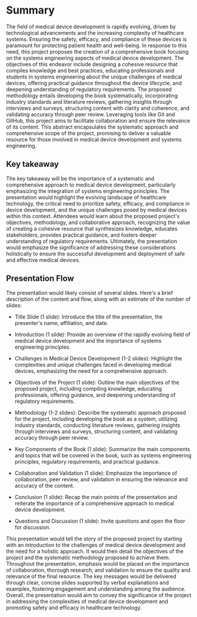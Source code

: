 # Summary

The field of medical device development is rapidly evolving, driven by technological advancements and the increasing complexity of healthcare systems. Ensuring the safety, efficacy, and compliance of these devices is paramount for protecting patient health and well-being. In response to this need, this project proposes the creation of a comprehensive book focusing on the systems engineering aspects of medical device development. The objectives of this endeavor include designing a cohesive resource that compiles knowledge and best practices, educating professionals and students in systems engineering about the unique challenges of medical devices, offering practical guidance throughout the device lifecycle, and deepening understanding of regulatory requirements. The proposed methodology entails developing the book systematically, incorporating industry standards and literature reviews, gathering insights through interviews and surveys, structuring content with clarity and coherence, and validating accuracy through peer review. Leveraging tools like Git and GitHub, this project aims to facilitate collaboration and ensure the relevance of its content. This abstract encapsulates the systematic approach and comprehensive scope of the project, promising to deliver a valuable resource for those involved in medical device development and systems engineering.

## Key takeaway

The key takeaway will be the importance of a systematic and comprehensive approach to medical device development, particularly emphasizing the integration of systems engineering principles. The presentation would highlight the evolving landscape of healthcare technology, the critical need to prioritize safety, efficacy, and compliance in device development, and the unique challenges posed by medical devices within this context. Attendees would learn about the proposed project's objectives, methodology, and collaborative approach, recognizing the value of creating a cohesive resource that synthesizes knowledge, educates stakeholders, provides practical guidance, and fosters deeper understanding of regulatory requirements. Ultimately, the presentation would emphasize the significance of addressing these considerations holistically to ensure the successful development and deployment of safe and effective medical devices.


## Presentation Flow

The presentation would likely consist of several slides. Here's a brief description of the content and flow, along with an estimate of the number of slides:

- Title Slide (1 slide): Introduce the title of the presentation, the presenter's name, affiliation, and date.

- Introduction (1 slide): Provide an overview of the rapidly evolving field of medical device development and the importance of systems engineering principles.

- Challenges in Medical Device Development (1-2 slides): Highlight the complexities and unique challenges faced in developing medical devices, emphasizing the need for a comprehensive approach.

- Objectives of the Project (1 slide): Outline the main objectives of the proposed project, including compiling knowledge, educating professionals, offering guidance, and deepening understanding of regulatory requirements.

- Methodology (1-2 slides): Describe the systematic approach proposed for the project, including developing the book as a system, utilizing industry standards, conducting literature reviews, gathering insights through interviews and surveys, structuring content, and validating accuracy through peer review.

- Key Components of the Book (1 slide): Summarize the main components and topics that will be covered in the book, such as systems engineering principles, regulatory requirements, and practical guidance.

- Collaboration and Validation (1 slide): Emphasize the importance of collaboration, peer review, and validation in ensuring the relevance and accuracy of the content.

- Conclusion (1 slide): Recap the main points of the presentation and reiterate the importance of a comprehensive approach to medical device development.

- Questions and Discussion (1 slide): Invite questions and open the floor for discussion.

This presentation would tell the story of the proposed project by starting with an introduction to the challenges of medical device development and the need for a holistic approach. It would then detail the objectives of the project and the systematic methodology proposed to achieve them. Throughout the presentation, emphasis would be placed on the importance of collaboration, thorough research, and validation to ensure the quality and relevance of the final resource. The key messages would be delivered through clear, concise slides supported by verbal explanations and examples, fostering engagement and understanding among the audience. Overall, the presentation would aim to convey the significance of the project in addressing the complexities of medical device development and promoting safety and efficacy in healthcare technology.
